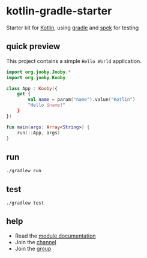 # kotlin-gradle-starter

Starter kit for [Kotlin](http://kotlinlang.org/), using [gradle](https://gradle.org/) and [spek](http://spekframework.org/) for testing

## quick preview

This project contains a simple `Hello World` application.

```kotlin
import org.jooby.Jooby.*
import org.jooby.Kooby

class App : Kooby({
    get {
        val name = param("name").value("Kotlin")
        "Hello $name!"
    }
})

fun main(args: Array<String>) {
    run(::App, args)
}
```

## run

    ./gradlew run

## test
    ./gradlew test

## help

* Read the [module documentation](http://jooby.org/doc/lang-kotlin)
* Join the [channel](https://gitter.im/jooby-project/jooby)
* Join the [group](https://groups.google.com/forum/#!forum/jooby-project)